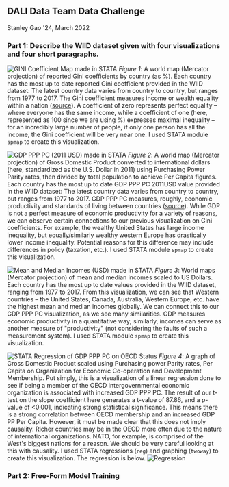 ## DALI Data Team Data Challenge
Stanley Gao '24, March 2022

### Part 1: Describe the WIID dataset given with four visualizations and four short paragraphs.



![GINI Coefficient Map made in STATA](https://i.imgur.com/CagRm3Q.png) 
*Figure 1*: A world map (Mercator projection) of reported Gini coefficients by country (as %). Each country has the most up to date reported Gini coefficient provided in the WIID dataset: The latest country data varies from country to country, but ranges from 1977 to 2017. The Gini coefficient measures income or wealth equality within a nation ([source](https://en.wikipedia.org/wiki/Gini_coefficient)). A coefficient of zero represents perfect equality – where everyone has the same income, while a coefficient of one (here, represented as 100 since we are using %) expresses maximal inequality – for an incredibly large number of people, if only one person has all the income, the Gini coefficient will be very near one. I used STATA module `spmap` to create this visualization.

![GDP PPP PC (2011 USD) made in STATA](https://i.imgur.com/dG5mZ42.png)
*Figure 2*: A world map (Mercator projection) of Gross Domestic Product converted to international dollars (here, standardized as the U.S. Dollar in 2011) using Purchasing Power Parity rates, then divided by total population to achieve Per Capita figures. Each country has the most up to date GDP PPP PC 2011USD value provided in the WIID dataset: The latest country data varies from country to country, but ranges from 1977 to 2017. GDP PPP PC measures, roughly, economic productivity and standards of living between countries ([source](https://www.investopedia.com/updates/purchasing-power-parity-ppp/)). While GDP is not a perfect measure of economic productivity for a variety of reasons, we can observe certain connections to our previous visualization on Gini coefficients. For example, the wealthy United States has large income inequality, but equally/similarly wealthy western Europe has drastically lower income inequality. Potential reasons for this difference may include differences in policy (taxation, etc.). I used STATA module `spmap` to create this visualization.

![Mean and Median Incomes (USD) made in STATA](https://i.imgur.com/ORJ7hZt.png)
*Figure 3*: World maps (Mercator projection) of mean and median incomes scaled to US Dollars. Each country has the most up to date values provided in the WIID dataset, ranging from 1977 to 2017. From this visualization, we can see that Western countries – the United States, Canada, Australia, Western Europe, etc. have the highest mean and median incomes globally. We can connect this to our GDP PPP PC visualization, as we see many similarities. GDP measures economic productivity in a quantitative way; similarly, incomes can serve as another measure of "productivity" (not considering the faults of such a measurement system). I used STATA module `spmap` to create this visualization.

![STATA Regression of GDP PPP PC on OECD Status](https://i.imgur.com/6ZITaiu.png)
*Figure 4*: A graph of Gross Domestic Product scaled using Purchasing power Parity rates, Per Capita on Organization for Economic Co-operation and Development Membership. Put simply, this is a visualization of a linear regression done to see if being a member of the OECD intergovernmental economic organization is associated with increased GDP PPP PC. The result of our t-test on the slope coefficient here generates a t-value of 87.86, and a p-value of <0.001, indicating strong statistical significance. This means there is a strong correlation between OECD membership and an increased GDP PP Per Capita. However, it must be made clear that this does not imply causality. Richer countries may be in the OECD more often due to the nature of international organizations. NATO, for example, is comprised of the West's biggest nations for a reason. We should be very careful looking at this with causality. I used STATA regressions (`reg`) and graphing (`twoway`) to create this visualization.
The regression is below.
![Regression](https://i.imgur.com/GBfucf9.png)

### Part 2: Free-Form Model Training
